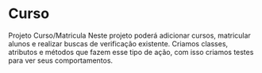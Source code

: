 # Curso
Projeto Curso/Matricula 
Neste projeto poderá adicionar cursos, matricular alunos e realizar buscas de verificação existente.
Criamos classes, atributos e métodos que fazem esse tipo de ação, com isso criamos testes para ver seus comportamentos.

